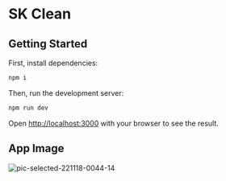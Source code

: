 # SK Clean

## Getting Started

First, install dependencies:

```bash
npm i
```

Then, run the development server:

```bash
npm run dev
```

Open [http://localhost:3000](http://localhost:3000) with your browser to see the result.

## App Image

![pic-selected-221118-0044-14](https://user-images.githubusercontent.com/39035211/202629843-820d8d49-b54f-4bba-8b5b-cf46216a774e.png)
